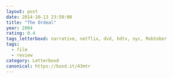 ```yaml
---
layout: post 
date: 2014-10-13 23:59:00
title: "The Ordeal"
year: 2004
rating: 0.4
tags_letterboxd: narrative, netflix, dvd, hdtv, nyc, Robtober
tags:
  - film
  - review
category: Letterboxd
canonical: https://boxd.it/43mtr
---
```

